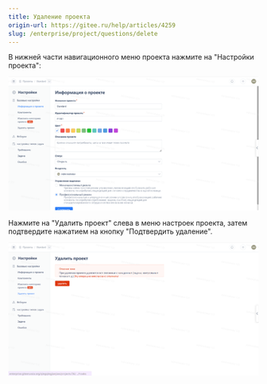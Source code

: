 ```yaml
---
title: Удаление проекта
origin-url: https://gitee.ru/help/articles/4259
slug: /enterprise/project/questions/delete
---
```


В нижней части навигационного меню проекта нажмите на "Настройки проекта":

![Описание изображения](docs/assets/image521.png)

Нажмите на "Удалить проект" слева в меню настроек проекта, затем подтвердите нажатием на кнопку "Подтвердить удаление".

![Описание изображения](docs/assets/image522.png)